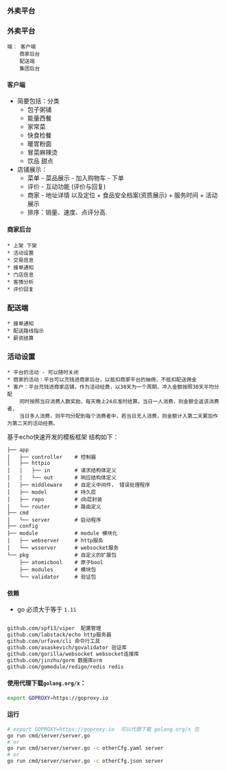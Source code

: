 ### 外卖平台

### 外卖平台
    端： 客户端
        商家后台
        配送端
        集团后台

#### 客户端 
* 简要包括：分类 
    * 包子粥铺
    * 能量西餐
    * 家常菜
    * 快食检餐
    * 暖胃粉面
    * 冒菜麻辣烫
    * 饮品 甜点
* 店铺展示：
    * 菜单 - 菜品展示 - 加入购物车 - 下单
    * 评价 - 互动功能 (评价与回复)
    * 商家 - 地址详情 以及定位 + 食品安全档案(资质展示) + 服务时间 + 活动展示
    * 排序：销量、速度、点评分高. 

#### 商家后台
    * 上架 下架
    * 活动设置
    * 交易信息
    * 接单通知
    * 门店信息
    * 客情分析
    * 评价回复

### 配送端
    * 接单通知
    * 配送路线指示
    * 薪资结算

### 活动设置
    * 平台的活动 - 可以随时关闭
    * 商家的活动：平台可以充钱进商家后台，以抵扣商家平台的抽佣，不抵扣配送佣金
    * 客户：平台充钱进商家店铺，作为活动经费，以30天为一个周期，冲入金额按照30天平均分配
        同时按照当日消费人数奖励，每天晚上24点准时结算。当日一人消费，则金额全返该消费者，
        当日多人消费，则平均分配到每个消费者中，若当日无人消费，则金额计入第二天累加作为第二天的活动经费。 


基于echo快速开发的模板框架 结构如下：

```text
├── app 
│   ├── controller    # 控制器
│   ├── httpio       
│   │   ├── in        # 请求结构体定义  
│   │   └── out       # 响应结构体定义  
│   ├── middleware    # 自定义中间件， 错误处理程序 
│   ├── model         # 持久层   
│   ├── repo          # db层封装
│   └── router        # 路由定义
├── cmd
│   └── server        # 启动程序
├── config
├── module            # module 模块化  
│   ├── webserver     # http服务
│   └── wsserver      # websocket服务  
└── pkg               # 自定义的扩展包 
    ├── atomicbool    # 原子bool
    ├── modules       # 模块包
    └── validator     # 验证包

```

#### 依赖

* go 必须大于等于 `1.11`

```bash

github.com/spf13/viper  配置管理
github.com/labstack/echo http服务器
github.com/urfave/cli 命令行工具
github.com/asaskevich/govalidator 验证库
github.com/gorilla/websocket websocket连接库
github.com/jinzhu/gorm 数据库orm
github.com/gomodule/redigo/redis redis


```

#### 使用代理下载`golang.org/x`：
```bash
export GOPROXY=https://goproxy.io
```

#### 运行

```bash
# export GOPROXY=https://goproxy.io  可以代理下载 golang.org/x 包
go run cmd/server/server.go 
# or 
go run cmd/server/server.go -c otherCfg.yaml server
# or 
go run cmd/server/server.go -c otherCfg.json server

```
